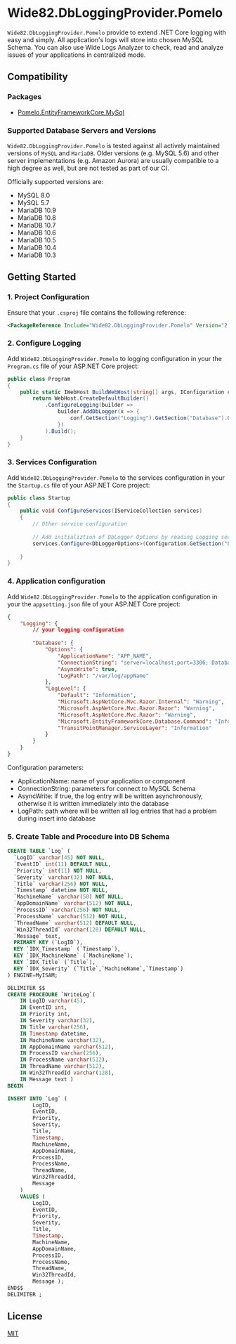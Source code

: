 # Wide82.DbLoggingProvider.Pomelo

`Wide82.DbLoggingProvider.Pomelo` provide to extend .NET Core logging with easy and simply. All application's logs will store into chosen MySQL Schema.
You can also use Wide Logs Analyzer to check, read and analyze issues of your applications in centralized mode.

## Compatibility

### Packages

* [Pomelo.EntityFrameworkCore.MySql](https://www.nuget.org/packages/Pomelo.EntityFrameworkCore.MySql/)

### Supported Database Servers and Versions

`Wide82.DbLoggingProvider.Pomelo` is tested against all actively maintained versions of `MySQL` and `MariaDB`. Older versions (e.g. MySQL 5.6) and other server implementations (e.g. Amazon Aurora) are usually compatible to a high degree as well, but are not tested as part of our CI.

Officially supported versions are:

- MySQL 8.0
- MySQL 5.7
- MariaDB 10.9
- MariaDB 10.8
- MariaDB 10.7
- MariaDB 10.6
- MariaDB 10.5
- MariaDB 10.4
- MariaDB 10.3

## Getting Started

### 1. Project Configuration

Ensure that your `.csproj` file contains the following reference:

```xml
<PackageReference Include="Wide82.DbLoggingProvider.Pomelo" Version="2.1.0" />
```
### 2. Configure Logging

Add `Wide82.DbLoggingProvider.Pomelo` to logging configuration in your the `Program.cs` file of your ASP.NET Core project:

```c#
public class Program 
{
    public static IWebHost BuildWebHost(string[] args, IConfiguration conf) {
        return WebHost.CreateDefaultBuilder()
            .ConfigureLogging(builder => 
                builder.AddDbLogger(x => {
                    conf.GetSection("Logging").GetSection("Database").GetSection("Options").Bind(x); 
                })
            ).Build();
    }
}
```
### 3. Services Configuration

Add `Wide82.DbLoggingProvider.Pomelo` to the services configuration in your the `Startup.cs` file of your ASP.NET Core project:

```c#
public class Startup
{
    public void ConfigureServices(IServiceCollection services)
    {
        // Other service configuration
        
        // Add initializtion of DbLogger Options by reading Logging section into appsetting.json
        services.Configure<DbLoggerOptions>(Configuration.GetSection("Logging").GetSection("Database").GetSection("Options"));
        
    }
}
```

### 4. Application configuration

Add `Wide82.DbLoggingProvider.Pomelo` to the application configuration in your the `appsetting.json` file of your ASP.NET Core project:

```json
{
    "Logging": {
        // your logging configuration
        
        "Database": {
            "Options": {
                "ApplicationName": "APP_NAME",
                "ConnectionString": "server=localhost;port=3306; Database=db_schema; uid=user; pwd=password;SslMode=none",
                "AsyncWrite": true,
                "LogPath": "/var/log/appName"
            },
            "LogLevel": {
                "Default": "Information",
                "Microsoft.AspNetCore.Mvc.Razor.Internal": "Warning", 
                "Microsoft.AspNetCore.Mvc.Razor.Razor": "Warning",
                "Microsoft.AspNetCore.Mvc.Razor": "Warning",
                "Microsoft.EntityFrameworkCore.Database.Command": "Information",
                "TransitPointManager.ServiceLayer": "Information"
            }
        }
    }
}
```
Configuration parameters:

- ApplicationName: name of your application or component
- ConnectionString: parameters for connect to MySQL Schema
- AsyncWrite: if true, the log entry will be written asynchronously, otherwise it is written immediately into the database
- LogPath: path where will be written all log entries that had a problem during insert into database

### 5. Create Table and Procedure into DB Schema

```sql
CREATE TABLE `Log` (
  `LogID` varchar(45) NOT NULL,
  `EventID` int(11) DEFAULT NULL,
  `Priority` int(11) NOT NULL,
  `Severity` varchar(32) NOT NULL,
  `Title` varchar(256) NOT NULL,
  `Timestamp` datetime NOT NULL,
  `MachineName` varchar(50) NOT NULL,
  `AppDomainName` varchar(512) NOT NULL,
  `ProcessID` varchar(256) NOT NULL,
  `ProcessName` varchar(512) NOT NULL,
  `ThreadName` varchar(512) DEFAULT NULL,
  `Win32ThreadId` varchar(128) DEFAULT NULL,
  `Message` text,
  PRIMARY KEY (`LogID`),
  KEY `IDX_Timestamp` (`Timestamp`),
  KEY `IDX_MachineName` (`MachineName`),
  KEY `IDX_Title` (`Title`),
  KEY `IDX_Severity` (`Title`,`MachineName`,`Timestamp`)
) ENGINE=MyISAM;

DELIMITER $$
CREATE PROCEDURE `WriteLog`( 
	IN LogID varchar(45),
	IN EventID int,
	IN Priority int,
	IN Severity varchar(32),
	IN Title varchar(256),
	IN Timestamp datetime,
	IN MachineName varchar(32),
	IN AppDomainName varchar(512),
	IN ProcessID varchar(256),
	IN ProcessName varchar(512),
	IN ThreadName varchar(512), 
	IN Win32ThreadId varchar(128),
	IN Message text )
BEGIN

INSERT INTO `Log` (
		LogID,
		EventID,
		Priority,
		Severity,
		Title,
		Timestamp,
		MachineName,
		AppDomainName,
		ProcessID,
		ProcessName,
		ThreadName,
		Win32ThreadId,
		Message
	)
	VALUES (
		LogID,
		EventID,
		Priority,
		Severity,
		Title,
		Timestamp,
		MachineName,
		AppDomainName,
		ProcessID,
		ProcessName,
		ThreadName,
		Win32ThreadId,
		Message );
END$$
DELIMITER ;


```


## License

[MIT](https://github.com/PomeloFoundation/Pomelo.EntityFrameworkCore.MySql/blob/master/LICENSE)
